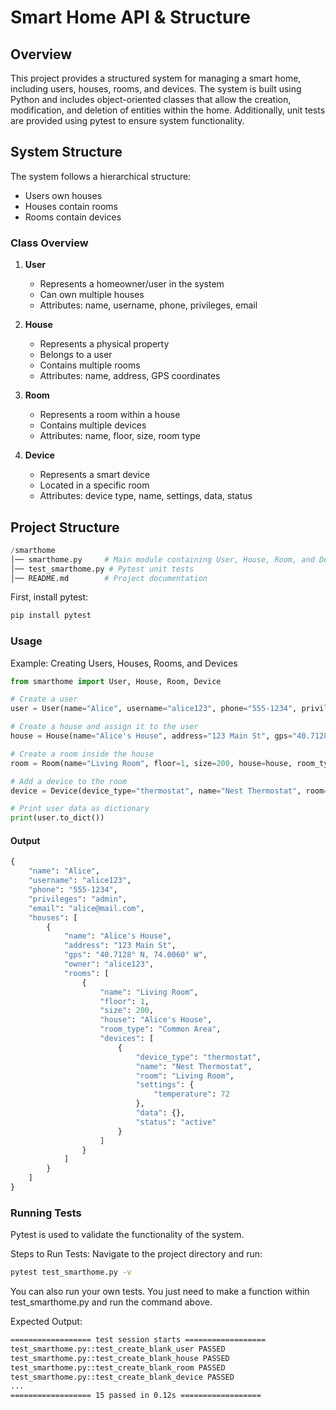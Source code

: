 # Smart Home API & Structure
## Overview
This project provides a structured system for managing a smart home, including users, houses, rooms, and devices. The system is built using Python and includes object-oriented classes that allow the creation, modification, and deletion of entities within the home. Additionally, unit tests are provided using pytest to ensure system functionality.


## System Structure

The system follows a hierarchical structure:
- Users own houses
- Houses contain rooms
- Rooms contain devices

### Class Overview

1. **User**
   - Represents a homeowner/user in the system
   - Can own multiple houses
   - Attributes: name, username, phone, privileges, email

2. **House**
   - Represents a physical property
   - Belongs to a user
   - Contains multiple rooms
   - Attributes: name, address, GPS coordinates

3. **Room**
   - Represents a room within a house
   - Contains multiple devices
   - Attributes: name, floor, size, room type

4. **Device**
   - Represents a smart device
   - Located in a specific room
   - Attributes: device type, name, settings, data, status

## Project Structure
```python
/smarthome
│── smarthome.py     # Main module containing User, House, Room, and Device classes
│── test_smarthome.py # Pytest unit tests
│── README.md        # Project documentation
```

First, install pytest:
```python
pip install pytest
```

### Usage
Example: Creating Users, Houses, Rooms, and Devices
```python
from smarthome import User, House, Room, Device

# Create a user
user = User(name="Alice", username="alice123", phone="555-1234", privileges="admin", email="alice@mail.com")

# Create a house and assign it to the user
house = House(name="Alice's House", address="123 Main St", gps="40.7128° N, 74.0060° W", owner=user)

# Create a room inside the house
room = Room(name="Living Room", floor=1, size=200, house=house, room_type="Common Area")

# Add a device to the room
device = Device(device_type="thermostat", name="Nest Thermostat", room=room, settings={"temperature": 72}, status="active")

# Print user data as dictionary
print(user.to_dict())
```


#### Output
```python
{
    "name": "Alice",
    "username": "alice123",
    "phone": "555-1234",
    "privileges": "admin",
    "email": "alice@mail.com",
    "houses": [
        {
            "name": "Alice's House",
            "address": "123 Main St",
            "gps": "40.7128° N, 74.0060° W",
            "owner": "alice123",
            "rooms": [
                {
                    "name": "Living Room",
                    "floor": 1,
                    "size": 200,
                    "house": "Alice's House",
                    "room_type": "Common Area",
                    "devices": [
                        {
                            "device_type": "thermostat",
                            "name": "Nest Thermostat",
                            "room": "Living Room",
                            "settings": {
                                "temperature": 72
                            },
                            "data": {},
                            "status": "active"
                        }
                    ]
                }
            ]
        }
    ]
}
```

### Running Tests
Pytest is used to validate the functionality of the system.

Steps to Run Tests:
Navigate to the project directory and run:
```bash
pytest test_smarthome.py -v
```

You can also run your own tests. You just need to make a function within test_smarthome.py and run the command above. 

Expected Output:
```bash
================== test session starts ==================
test_smarthome.py::test_create_blank_user PASSED
test_smarthome.py::test_create_blank_house PASSED
test_smarthome.py::test_create_blank_room PASSED
test_smarthome.py::test_create_blank_device PASSED
...
================== 15 passed in 0.12s ==================
```